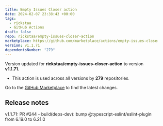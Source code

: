 ```yaml
---
title: Empty Issues Closer action
date: 2024-02-07 23:38:43 +00:00
tags:
  - rickstaa
  - GitHub Actions
draft: false
repo: rickstaa/empty-issues-closer-action
marketplace: https://github.com/marketplace/actions/empty-issues-closer-action
version: v1.1.71
dependentsNumber: "279"
---
```



Version updated for **rickstaa/empty-issues-closer-action** to version **v1.1.71**.
- This action is used across all versions by **279** repositories.

Go to the [GitHub Marketplace](https://github.com/marketplace/actions/empty-issues-closer-action) to find the latest changes.

## Release notes

v1.1.71: PR #244 - build(deps-dev): bump @typescript-eslint/eslint-plugin from 6.19.0 to 6.21.0
